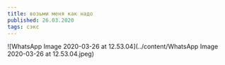 ```yaml
---
title: возьми меня как надо
published: 26.03.2020
tags: сэкс
---
```


![WhatsApp Image 2020-03-26 at 12.53.04](../content/WhatsApp Image 2020-03-26 at 12.53.04.jpeg)
